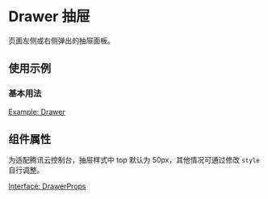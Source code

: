 # Drawer 抽屉

页面左侧或右侧弹出的抽屉面板。

## 使用示例

### 基本用法

[Example: Drawer](./_example/DrawerExample.jsx)

## 组件属性

为适配腾讯云控制台，抽屉样式中 top 默认为 50px，其他情况可通过修改 `style` 自行调整。

[Interface: DrawerProps](./Drawer.tsx)
